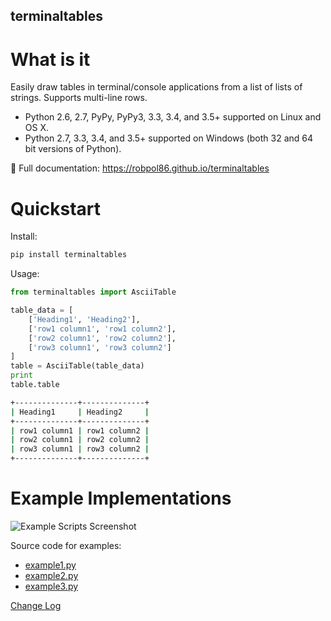 ## terminaltables

# What is it

Easily draw tables in terminal/console applications from a list of lists of strings. Supports multi-line rows.

- Python 2.6, 2.7, PyPy, PyPy3, 3.3, 3.4, and 3.5+ supported on Linux and OS X.
- Python 2.7, 3.3, 3.4, and 3.5+ supported on Windows (both 32 and 64 bit versions of Python).

📖 Full documentation: https://robpol86.github.io/terminaltables

Quickstart
==========

Install:

```bash
pip install terminaltables
```

Usage:

```python
from terminaltables import AsciiTable

table_data = [
    ['Heading1', 'Heading2'],
    ['row1 column1', 'row1 column2'],
    ['row2 column1', 'row2 column2'],
    ['row3 column1', 'row3 column2']
]
table = AsciiTable(table_data)
print
table.table
```

```bash
+--------------+--------------+
| Heading1     | Heading2     |
+--------------+--------------+
| row1 column1 | row1 column2 |
| row2 column1 | row2 column2 |
| row3 column1 | row3 column2 |
+--------------+--------------+
```

Example Implementations
=======================
![Example Scripts Screenshot](https://github.com/matthewdeanmartin/terminaltables/blob/master/docs/examples.png?raw=true)

Source code for examples:

- [example1.py](https://github.com/matthewdeanmartin/terminaltables/blob/master/example1.py)
- [example2.py](https://github.com/matthewdeanmartin/terminaltables/blob/master/example2.py)
- [example3.py](https://github.com/matthewdeanmartin/terminaltables/blob/master/example3.py)

[Change Log](https://github.com/matthewdeanmartin/terminaltables/blob/master/CHANGELOG.md)